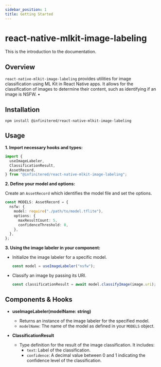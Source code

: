 ```yaml
---
sidebar_position: 1
title: Getting Started
---
```


# react-native-mlkit-image-labeling

This is the introduction to the documentation.

## Overview

`react-native-mlkit-image-labeling` provides utilities for image classification using ML Kit in React Native
apps. It allows for the classification of images to determine their content, such as identifying if an image is NSFW.
•

## Installation

```shell
npm install @infinitered/react-native-mlkit-image-labeling
```

## Usage

**1. Import necessary hooks and types:**

```ts
import {
  useImageLabeler,
  ClassificationResult,
  AssetRecord,
} from "@infinitered/react-native-mlkit-image-labeling";
```

**2. Define your model and options:**

Create an `AssetRecord` which identifies the model file and set the options.

```ts
const MODELS: AssetRecord = {
  nsfw: {
    model: require("./path/to/model.tflite"),
    options: {
      maxResultCount: 5,
      confidenceThreshold: 0,
    },
  },
};
```

**3. Using the image labeler in your component:**

- Initialize the image labeler for a specific model.

  ```ts
  const model = useImageLabeler("nsfw");
  ```

- Classify an image by passing its URI.
  ```ts
  const classificationResult = await model.classifyImage(image.uri);
  ```

## Components & Hooks

- **useImageLabeler(modelName: string)**

    - Returns an instance of the image labeler for the specified model.
    - `modelName`: The name of the model as defined in your `MODELS` object.

- **ClassificationResult**
    - Type definition for the result of the image classification. It includes:
        - `text`: Label of the classification.
        - `confidence`: A decimal value between 0 and 1 indicating the confidence level of the classification.



 
